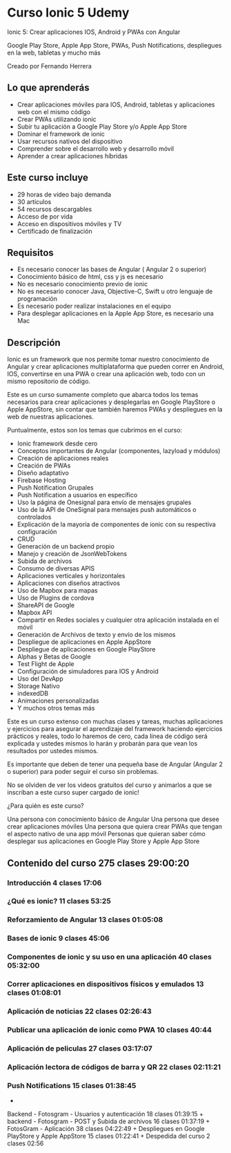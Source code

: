 # Curso Ionic 5 Udemy
Ionic 5: Crear aplicaciones IOS, Android y PWAs con Angular

Google Play Store, Apple App Store, PWAs, Push Notifications, despliegues en la web, tabletas y mucho más

Creado por Fernando Herrera

## Lo que aprenderás

* Crear aplicaciones móviles para IOS, Android, tabletas y aplicaciones web con el mismo código
* Crear PWAs utilizando ionic
* Subir tu aplicación a Google Play Store y/o Apple App Store
* Dominar el framework de ionic
* Usar recursos nativos del dispositivo
* Comprender sobre el desarrollo web y desarrollo móvil
* Aprender a crear aplicaciones híbridas

## Este curso incluye
* 29 horas de vídeo bajo demanda
* 30 artículos
* 54 recursos descargables
* Acceso de por vida
* Acceso en dispositivos móviles y TV
* Certificado de finalización

## Requisitos
* Es necesario conocer las bases de Angular ( Angular 2 o superior)
* Conocimiento básico de html, css y js es necesario
* No es necesario conocimiento previo de ionic
* No es necesario conocer Java, Objective-C, Swift u otro lenguaje de programación
* Es necesario poder realizar instalaciones en el equipo
* Para desplegar aplicaciones en la Apple App Store, es necesario una Mac

## Descripción

Ionic es un framework que nos permite tomar nuestro conocimiento de Angular y crear aplicaciones multiplataforma que pueden correr en Android, IOS, convertirse en una PWA o crear una aplicación web, todo con un mismo repositorio de código.

Este es un curso sumamente completo que abarca todos los temas necesarios para crear aplicaciones y desplegarlas en Google PlayStore o Apple AppStore, sin contar que también haremos PWAs y despliegues en la web de nuestras aplicaciones.

Puntualmente, estos son los temas que cubrimos en el curso:

* Ionic framework desde cero
* Conceptos importantes de Angular (componentes, lazyload y módulos)
* Creación de aplicaciones reales
* Creación de PWAs
* Diseño adaptativo
* Firebase Hosting
* Push Notification Grupales
* Push Notification a usuarios en específico
* Uso la página de Onesignal para envío de mensajes grupales
* Uso de la API de OneSignal para mensajes push automáticos o controlados
* Explicación de la mayoría de componentes de ionic con su respectiva configuración
* CRUD
* Generación de un backend propio
* Manejo y creación de JsonWebTokens
* Subida de archivos
* Consumo de diversas APIS
* Aplicaciones verticales y horizontales
* Aplicaciones con diseños atractivos
* Uso de Mapbox para mapas
* Uso de Plugins de cordova
* ShareAPI de Google
* Mapbox API
* Compartir en Redes sociales y cualquier otra aplicación instalada en el móvil
* Generación de Archivos de texto y envío de los mismos
* Despliegue de aplicaciones en Apple AppStore
* Despliegue de aplicaciones en Google PlayStore
* Alphas y Betas de Google
* Test Flight de Apple
* Configuración de simuladores para IOS y Android
* Uso del DevApp
* Storage Nativo
* indexedDB
* Animaciones personalizadas
* Y muchos otros temas más

Este es un curso extenso con muchas clases y tareas, muchas aplicaciones y ejercicios para asegurar el aprendizaje del framework haciendo ejercicios prácticos y reales, todo lo haremos de cero, cada línea de código será explicada y ustedes mismos lo harán y probarán para que vean los resultados por ustedes mismos.

Es importante que deben de tener una pequeña base de Angular (Angular 2 o superior) para poder seguir el curso sin problemas.

No se olviden de ver los videos gratuitos del curso y animarlos a que se inscriban a este curso super cargado de ionic!

¿Para quién es este curso?

Una persona con conocimiento básico de Angular
Una persona que desee crear aplicaciones móviles
Una persona que quiera crear PWAs que tengan el aspecto nativo de una app móvil
Personas que quieran saber cómo desplegar sus aplicaciones en Google Play Store y Apple App Store

## Contenido del curso                                                                               275 clases 29:00:20
### Introducción                                                                                       4 clases    17:06
### ¿Qué es ionic?                                                                                    11 clases    53:25
### Reforzamiento de Angular                                                                          13 clases 01:05:08
### Bases de ionic                                                                                     9 clases    45:06
### Componentes de ionic y su uso en una aplicación                                                   40 clases 05:32:00
### Correr aplicaciones en dispositivos físicos y emulados                                            13 clases 01:08:01
### Aplicación de noticias                                                                            22 clases 02:26:43
### Publicar una aplicación de ionic como PWA                                                         10 clases    40:44
### Aplicación de peliculas                                                                           27 clases 03:17:07
### Aplicación lectora de códigos de barra y QR                                                       22 clases 02:11:21
### Push Notifications                                                                                15 clases 01:38:45
+
Backend - Fotosgram - Usuarios y autenticación
18 clases
01:39:15
+
backend - Fotosgram - POST y Subida de archivos
16 clases
01:37:19
+
FotosGram - Aplicación
38 clases
04:22:49
+
Despliegues en Google PlayStore y Apple AppStore
15 clases
01:22:41
+
Despedida del curso
2 clases
02:56
